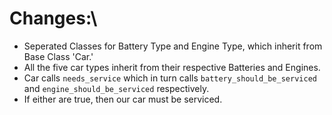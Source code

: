 # Changes:\
* Seperated Classes for Battery Type and Engine Type, which inherit from Base Class 'Car.'
* All the five car types inherit from their respective Batteries and Engines.
* Car calls ```needs_service``` which in turn calls ```battery_should_be_serviced``` and ```engine_should_be_serviced``` respectively.
* If either are true, then our car must be serviced.